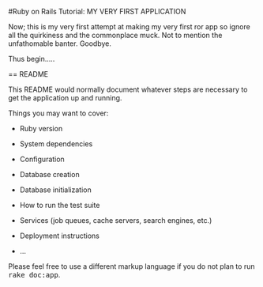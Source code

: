 #Ruby on Rails Tutorial: MY VERY FIRST APPLICATION

Now; this is my very first attempt at making my very first ror app so ignore all the quirkiness and the commonplace muck. Not to mention the unfathomable banter. Goodbye.

Thus begin.....


== README

This README would normally document whatever steps are necessary to get the
application up and running.

Things you may want to cover:

* Ruby version

* System dependencies

* Configuration

* Database creation

* Database initialization

* How to run the test suite

* Services (job queues, cache servers, search engines, etc.)

* Deployment instructions

* ...


Please feel free to use a different markup language if you do not plan to run
<tt>rake doc:app</tt>.
